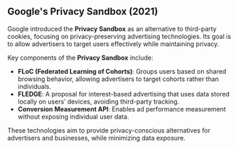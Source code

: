 ## **Google's Privacy Sandbox (2021)**

Google introduced the **Privacy Sandbox** as an alternative to third-party cookies, focusing on privacy-preserving advertising technologies. Its goal is to allow advertisers to target users effectively while maintaining privacy.

Key components of the **Privacy Sandbox** include:

- **FLoC (Federated Learning of Cohorts)**: Groups users based on shared browsing behavior, allowing advertisers to target cohorts rather than individuals.
- **FLEDGE**: A proposal for interest-based advertising that uses data stored locally on users’ devices, avoiding third-party tracking.
- **Conversion Measurement API**: Enables ad performance measurement without exposing individual user data.

These technologies aim to provide privacy-conscious alternatives for advertisers and businesses, while minimizing data exposure.